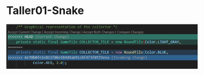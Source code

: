 # Taller01-Snake
![Alt text](https://github.com/caalmora/Taller01-Snake/blob/main/Imagenes/Error%201%20Integrante%203.png)
